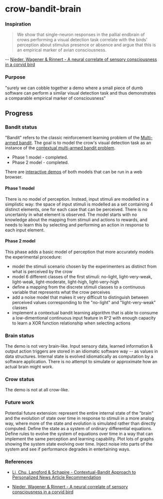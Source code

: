crow-bandit-brain
=================

### Inspiration

> We show that single-neuron responses in the pallial endbrain of crows performing a visual detection task correlate with the birds’ perception about stimulus presence or absence and argue that this is an empirical marker of avian consciousness.

-- [Nieder, Wagener & Rinnert - A neural correlate of sensory consciousness in a corvid bird](https://science.sciencemag.org/content/369/6511/1626)

### Purpose

"surely we can cobble together a demo where a small piece of dumb software can perform a similar visual detection task and thus demonstrates a comparable empirical marker of consciousness"

## Progress

### Bandit status

"Bandit" refers to the classic reinforcement learning problem of the [Multi-armed bandit](https://en.wikipedia.org/wiki/Multi-armed_bandit).  The goal is to model the crow's visual detection task as an instance of the [contextual multi-armed bandit problem](https://en.wikipedia.org/wiki/Multi-armed_bandit#Contextual_bandit).

*   Phase 1 model - completed.
*   Phase 2 model - completed.

There are [interactive demos](https://fcostin.github.io/crow-bandit-brain/) of both models that can be run in a web browser.

#### Phase 1 model

There is no model of perception. Instead, input stimuli are modelled in a simplistic way: the space of input stimuli is modelled as a set containing 4 distinct elements, one for each case that can be perceived. There is no uncertainly in what element is observed. The model starts with no knowledge about the mapping from stimuli and actions to rewards, and needs to learn this by selecting and performing an action in response to each input element.

#### Phase 2 model

This phase adds a basic model of perception that more accurately models the experimental procedure:

*   model the stimuli scenario chosen by the experimenters as distinct from what is perceived by the crow
*   model 6 different classes of the first stimuli: no-light, light-very-weak, light-weak, light-moderate, light-high, light-very-high
*   define a mapping from the discrete stimuli classes to a continuous variable that represents what the crow perceives
*   add a noise model that makes it very difficult to distinguish between perceived values corresponding to the "no-light" and "light-very-weak" classes
*   implement a contextual bandit learning algorithm that is able to consume a low-dimentional continuous input feature in R^2 with enough capacity to learn a XOR function relationship when selecting actions


### Brain status

The demo is not very brain-like. Input sensory data, learned information & output action triggers are stored in an idiomatic software way -- as values in data structures. Internal state is evolved idiomatically as computation by a software application. There is no attempt to simulate or approximate how an actual brain might work.

### Crow status

The demo is not at all crow-like.

### Future work

Potential future extension: represent the entire internal state of the "brain" and the evolution of state over time in response to stimuli in a more analog way, where more of the state and evolution is simulated rather than directly computed. Define the state as a system of ordinary differential equations. Define rules to evolve the system of equations over time in a way that can implement the same perception and learning capability. Plot lots of graphs showing the system state evolving over time. Inject noise into parts of the system and see if performance degrades in entertaining ways.


### References

*   [Li, Chu, Langford & Schapire - Contextual-Bandit Approach to Personalized News Article Recommendation](http://rob.schapire.net/papers/www10.pdf)

*   [Nieder, Wagener & Rinnert - A neural correlate of sensory consciousness in a corvid bird](https://science.sciencemag.org/content/369/6511/1626)

